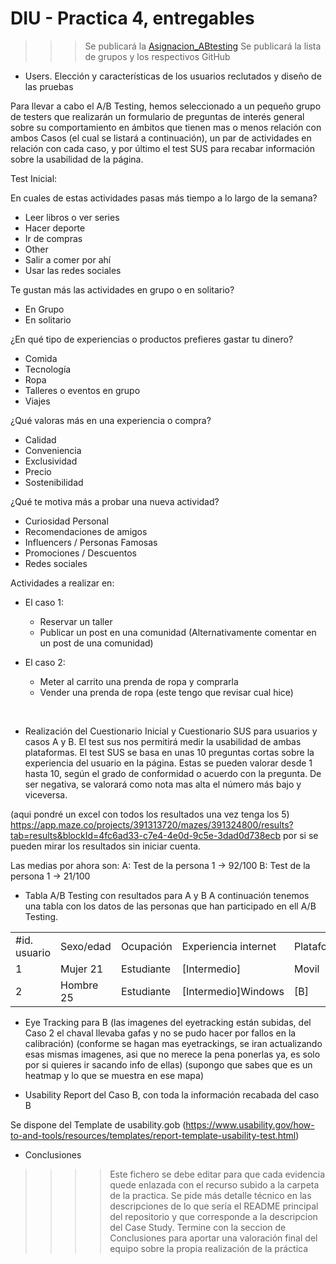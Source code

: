 # DIU - Practica 4, entregables

>>> Se publicará la [Asignacion_ABtesting](https://github.com/mgea/DIU/blob/master/P4/Asignacion_ABtesting.pdf)
>>> Se publicará la lista de grupos y los respectivos GitHub

- Users. Elección y características de los usuarios reclutados y diseño de las pruebas

Para llevar a cabo el A/B Testing, hemos seleccionado a un pequeño grupo de testers que realizarán un formulario de preguntas de interés general sobre su comportamiento en ámbitos que tienen mas o menos relación con ambos Casos (el cual se listará a continuación), un par de actividades en relación con cada caso, y por último el test SUS para recabar información sobre la usabilidad de la página.


Test Inicial:

En cuales de estas actividades pasas más tiempo a lo largo de la semana?
- Leer libros o ver series
- Hacer deporte
- Ir de compras
- Other
- Salir a comer por ahí
- Usar las redes sociales

Te gustan más las actividades en grupo o en solitario?
- En Grupo
- En solitario

¿En qué tipo de experiencias o productos prefieres gastar tu dinero?
- Comida
- Tecnología
- Ropa
- Talleres o eventos en grupo
- Viajes

¿Qué valoras más en una experiencia o compra?
- Calidad
- Conveniencia
- Exclusividad
- Precio
- Sostenibilidad


¿Qué te motiva más a probar una nueva actividad?
- Curiosidad Personal
- Recomendaciones de amigos
- Influencers / Personas Famosas
- Promociones / Descuentos
- Redes sociales


Actividades a realizar en:

- El caso 1:
  - Reservar un taller
  - Publicar un post en una comunidad (Alternativamente comentar en un post de una comunidad)
 
- El caso 2:
  - Meter al carrito una prenda de ropa y comprarla
  - Vender una prenda de ropa (este tengo que revisar cual hice)
 
<br>

- Realización del Cuestionario Inicial y Cuestionario SUS para usuarios y casos A y B.
El test sus nos permitirá medir la usabilidad de ambas plataformas. El test SUS se basa en unas 10 preguntas cortas sobre la experiencia del usuario en la página. Estas se pueden valorar desde 1 hasta 10, según el grado de conformidad o acuerdo con la pregunta. De ser negativa, se valorará como nota mas alta el número más bajo y viceversa.



(aqui pondré un excel con todos los resultados una vez tenga los 5)
https://app.maze.co/projects/391313720/mazes/391324800/results?tab=results&blockId=4fc6ad33-c7e4-4e0d-9c5e-3dad0d738ecb
por si se pueden mirar los resultados sin iniciar cuenta.

Las medias por ahora son:
A: Test de la persona 1 -> 92/100
B: Test de la persona 1 -> 21/100


- Tabla A/B Testing con resultados para A y B
A continuación tenemos una tabla con los datos de las personas que han participado en ell A/B Testing.
       
|   |   |   |   |   |   |   |   |
|---|---|---|---|---|---|---|---|
|#id. usuario|Sexo/edad|Ocupación|Experiencia internet|Plataforma|Perfil cubierto|TEST|SUS score|
|1|Mujer 21|Estudiante|[Intermedio]|Movil|[A]|
|2|Hombre 25|Estudiante|[Intermedio]Windows|[B]|



- Eye Tracking para B
(las imagenes del eyetracking están subidas, del Caso 2 el chaval llevaba gafas y no se pudo hacer por fallos en la calibración)
(conforme se hagan mas eyetrackings, se iran actualizando esas mismas imagenes, asi que no merece la pena ponerlas ya, es solo por si quieres ir sacando info de ellas)
(supongo que sabes que es un heatmap y lo que se muestra en ese mapa)


- Usability Report del Caso B, con toda la información recabada del caso B

Se dispone del Template de usability.gob (https://www.usability.gov/how-to-and-tools/resources/templates/report-template-usability-test.html) 
- Conclusiones

>>>> Este fichero se debe editar para que cada evidencia quede enlazada con el recurso subido a la carpeta de la practica. Se pide más detalle técnico en las descripciones de lo que sería el README principal del repositorio y que corresponde a la descripcion del Case Study.
>>>> Termine con la seccion de Conclusiones para aportar una valoración final del equipo sobre la propia realización de la práctica
